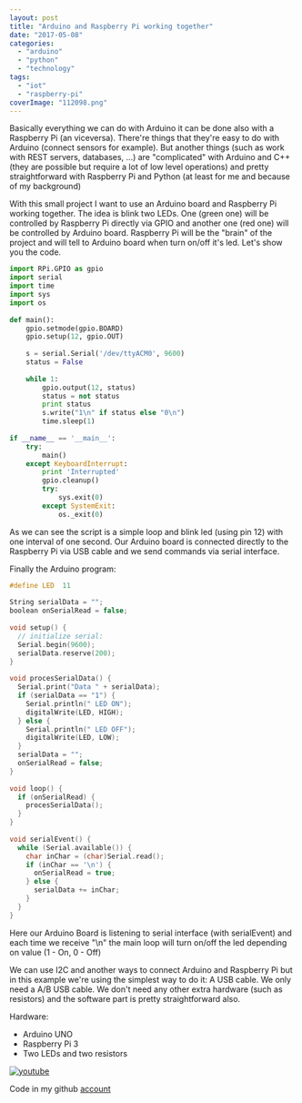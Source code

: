 ```yaml
---
layout: post
title: "Arduino and Raspberry Pi working together"
date: "2017-05-08"
categories: 
  - "arduino"
  - "python"
  - "technology"
tags: 
  - "iot"
  - "raspberry-pi"
coverImage: "112098.png"
---
```


Basically everything we can do with Arduino it can be done also with a Raspberry Pi (an viceversa). There're things that they're easy to do with Arduino (connect sensors for example). But another things (such as work with REST servers, databases, ...) are "complicated" with Arduino and C++ (they are possible but require a lot of low level operations) and pretty straightforward with Raspberry Pi and Python (at least for me and because of my background)

With this small project I want to use an Arduino board and Raspberry Pi working together. The idea is blink two LEDs. One (green one) will be controlled by Raspberry Pi directly via GPIO and another one (red one) will be controlled by Arduino board. Raspberry Pi will be the "brain" of the project and will tell to Arduino board when turn on/off it's led. Let's show you the code.

```python
import RPi.GPIO as gpio
import serial
import time
import sys
import os
 
def main():
    gpio.setmode(gpio.BOARD)
    gpio.setup(12, gpio.OUT)
 
    s = serial.Serial('/dev/ttyACM0', 9600)
    status = False
 
    while 1:
        gpio.output(12, status)
        status = not status
        print status
        s.write("1\n" if status else "0\n")
        time.sleep(1)
 
if __name__ == '__main__':
    try:
        main()
    except KeyboardInterrupt:
        print 'Interrupted'
        gpio.cleanup()
        try:
            sys.exit(0)
        except SystemExit:
            os._exit(0)
```

As we can see the script is a simple loop and blink led (using pin 12) with one interval of one second. Our Arduino board is connected directly to the Raspberry Pi via USB cable and we send commands via serial interface.

Finally the Arduino program: 

```c
#define LED  11
 
String serialData = "";
boolean onSerialRead = false; 
 
void setup() {
  // initialize serial:
  Serial.begin(9600);
  serialData.reserve(200);
}
 
void procesSerialData() {
  Serial.print("Data " + serialData);
  if (serialData == "1") {    
    Serial.println(" LED ON");
    digitalWrite(LED, HIGH);
  } else {
    Serial.println(" LED OFF");
    digitalWrite(LED, LOW);
  }
  serialData = "";
  onSerialRead = false;
}
 
void loop() {
  if (onSerialRead) {
    procesSerialData();
  }
}
 
void serialEvent() {
  while (Serial.available()) {
    char inChar = (char)Serial.read();
    if (inChar == '\n') {
      onSerialRead = true;
    } else {
      serialData += inChar;
    }
  }
}
```

Here our Arduino Board is listening to serial interface (with serialEvent) and each time we receive "\\n" the main loop will turn on/off the led depending on value (1 - On, 0 - Off)

We can use I2C and another ways to connect Arduino and Raspberry Pi but in this example we're using the simplest way to do it: A USB cable. We only need a A/B USB cable. We don't need any other extra hardware (such as resistors) and the software part is pretty straightforward also.

Hardware:

- Arduino UNO
- Raspberry Pi 3
- Two LEDs and two resistors

[![youtube](https://img.youtube.com/vi/jlr8P74OdUk/0.jpg)](https://www.youtube.com/watch?v=jlr8P74OdUk)

Code in my github [account](https://github.com/gonzalo123/arduino_RPi_together/)
